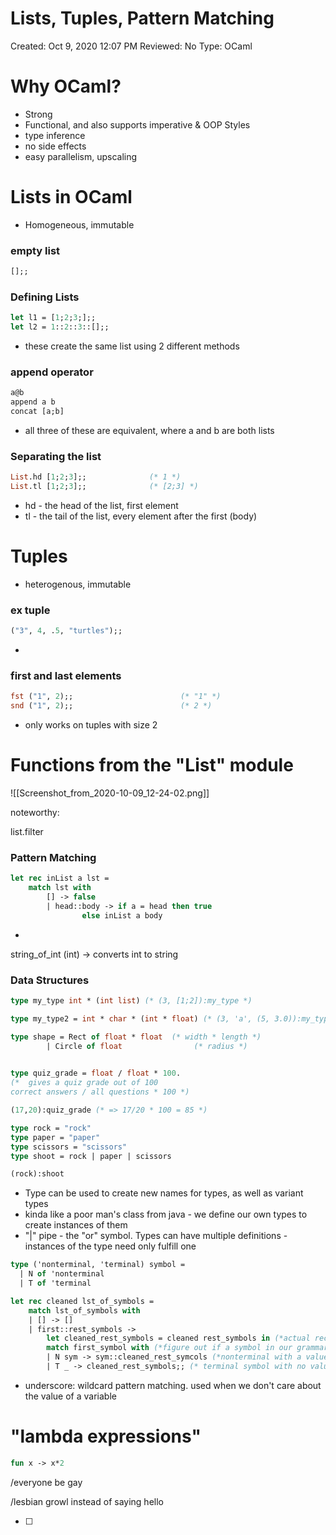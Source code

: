# Lists, Tuples, Pattern Matching

Created: Oct 9, 2020 12:07 PM
Reviewed: No
Type: OCaml

# Why OCaml?

- Strong
- Functional, and also supports imperative & OOP Styles
- type inference
- no side effects
- easy parallelism, upscaling

# Lists in OCaml

- Homogeneous, immutable

### empty list

```ocaml
[];;
```

### Defining Lists

```ocaml
let l1 = [1;2;3;];;
let l2 = 1::2::3::[];;
```

- these create the same list using 2 different methods

### append operator

```ocaml
a@b
append a b
concat [a;b]
```

- all three of these are equivalent, where a and b are both lists

### Separating the list

```ocaml
List.hd [1;2;3];;              (* 1 *)
List.tl [1;2;3];;              (* [2;3] *)
```

- hd - the head of the list, first element
- tl - the tail of the list, every element after the first (body)

# Tuples

- heterogenous, immutable

### ex tuple

```ocaml
("3", 4, .5, "turtles");;
```

- 

### first and last elements

```ocaml
fst ("1", 2);;                        (* "1" *) 
snd ("1", 2);;                        (* 2 *)
```

- only works on tuples with size 2

# Functions from the "List" module

![[Screenshot_from_2020-10-09_12-24-02.png]]

noteworthy:

list.filter

### Pattern Matching

```ocaml
let rec inList a lst = 
	match lst with
		[] -> false
		| head::body -> if a = head then true
				else inList a body
```

- 

string_of_int (int) → converts int to string

### Data Structures

```ocaml
type my_type int * (int list) (* (3, [1;2]):my_type *)

type my_type2 = int * char * (int * float) (* (3, 'a', (5, 3.0)):my_type2 *)

type shape = Rect of float * float  (* width * length *)
		| Circle of float                (* radius *)
	

type quiz_grade = float / float * 100.
(*  gives a quiz grade out of 100
correct answers / all questions * 100 *)

(17,20):quiz_grade (* => 17/20 * 100 = 85 *)

type rock = "rock"
type paper = "paper"
type scissors = "scissors"
type shoot = rock | paper | scissors

(rock):shoot
```

- Type can be used to create new names for types, as well as variant types
- kinda like a poor man's class from java - we define our own types to create instances of them
- "|" pipe - the "or" symbol. Types can have multiple definitions - instances of the type need only fulfill one

```ocaml
type ('nonterminal, 'terminal) symbol =
  | N of 'nonterminal
  | T of 'terminal

let rec cleaned lst_of_symbols = 
	match lst_of_symbols with
	| [] -> []
	| first::rest_symbols ->
		let cleaned_rest_symbols = cleaned rest_symbols in (*actual recursive call takes place here, returned as a list called cleaned_rest_symbols *)
		match first_symbol with (*figure out if a symbol in our grammar is okay *)
		| N sym -> sym::cleaned_rest_symcols (*nonterminal with a value of "sym" type => add it to the rest *)
		| T _ -> cleaned_rest_symbols;; (* terminal symbol with no value => don't add it to the rest *)
```

- underscore: wildcard pattern matching. used when we don't care about the value of a variable

# "lambda expressions"

```ocaml
fun x -> x*2
```

/everyone be gay

/lesbian growl instead of saying hello

- [ ]